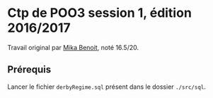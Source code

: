 # Ctp de POO3 session 1, édition 2016/2017
Travail original par [Mika Benoit](https://github.com/Rapace21), noté 16.5/20.

## Prérequis
Lancer le fichier `derbyRegime.sql` présent dans le dossier `./src/sql`.
